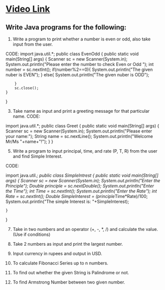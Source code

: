 # [Video Link](https://youtu.be/TAtrPoaJ7gc)

## Write Java programs for the following:

1. Write a program to print whether a number is even or odd, also take
input from the user.




CODE:
import java.util.*;
public class EvenOdd {
    public static void main(String[] args) {
        Scanner sc = new Scanner(System.in);
        System.out.println("Please enter the number to check Even or Odd ");
        int number = sc.nextInt();
        if(number%2==0){
            System.out.println("The given nuber is EVEN");
        }
        else{
            System.out.println("The given nuber is ODD");

        }
        sc.close();
    }
}



3. Take name as input and print a greeting message for that particular name.
  CODE:


import java.util.*;
public class Greet {
    public static void main(String[] args) {
    Scanner sc = new Scanner(System.in);
    System.out.println("Please enter your name:");
    String name = sc.nextLine();
    System.out.println("Welcome Mr/Ms "+name+"!");
    }
}




5. Write a program to input principal, time, and rate (P, T, R) from the user and
find Simple Interest.


CODE:


import java.util.*;
public class SimpleIntrest {
    public static void main(String[] args) {
        Scanner sc = new Scanner(System.in);
        System.out.println("Enter the Principle");
        Double principle = sc.nextDouble();
        System.out.println("Enter the Time");
        int Time = sc.nextInt();
        System.out.println("Enter the Rate");
        int Rate = sc.nextInt();
        Double SimpleInterest = (principle*Time*Rate)/100;
        System.out.println("The simple Interest is: "+SimpleInterest);




    }
}




7. Take in two numbers and an operator (+, -, *, /) and calculate the value.
(Use if conditions)

9. Take 2 numbers as input and print the largest number.
10. Input currency in rupees and output in USD.
11. To calculate Fibonacci Series up to n numbers.
12. To find out whether the given String is Palindrome or not.
13. To find Armstrong Number between two given number.


